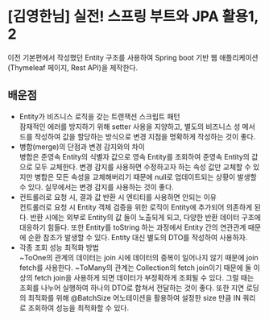# [김영한님] 실전! 스프링 부트와 JPA 활용1, 2

이전 기본편에서 작성했던 Entity 구조를 사용하여 Spring boot 기반 웹 애플리케이션(Thymeleaf 페이지, Rest API)을 제작한다.

## 배운점
- Entity가 비즈니스 로직을 갖는 트랜잭션 스크립트 패턴<br/>
잠재적인 에러를 방지하기 위해 setter 사용을 지양하고, 별도의 비즈니스 성 메서드를 작성하여 값을 할당하는 방식으로 변경 지점을 명확하게 작성하는 것이 좋다.
- 병합(merge)의 단점과 변경 감지와의 차이<br/>
병합은 준영속 Entity의 식별자 값으로 영속 Entity를 조회하여 준영속 Entity의 값으로 모두 교체한다. 변경 감지를 사용하면 수정하고자 하는 속성 값만 교체할 수 있지만 병합은 모든 속성을 교체해버리기 때문에 null로 업데이트되는 상황이 발생할 수 있다. 실무에서는 변경 감지를 사용하는 것이 좋다.
- 컨트롤러로 요청 시, 결과 값 반환 시 엔티티를 사용하면 안되는 이유<br/>
컨트롤러로 요청 시 Entity 객체 검증을 위한 로직이 Entity에 추가되어 의존하게 된다. 반환 시에는 외부로 Entity의 값 들이 노출되게 되고, 다양한 반환 데이터 구조에 대응하기 힘들다. 또한 Entity를 toString 하는 과정에서 Entity 간의 연관관계 때문에 순환 참조가 발생할 수 있다. Entity 대신 별도의 DTO를 작성하여 사용하자.
- 각종 조회 성능 최적화 방법<br/>
~ToOne의 관계의 데이터는 join 시에 데이터의 중복이 일어나지 않기 때문에 join fetch를 사용한다. ~ToMany의 관계는 Collection의 fetch join이기 때문에 둘 이상의 fetch join을 사용하게 되면 데이터가 부정확하게 조회될 수 있다. 그럴 때는 조회를 나누어 실행하여 하나의 DTO로 합쳐서 전달하는 것이 좋다. 또한 지연 로딩의 최적화를 위해 @BatchSize 어노테이션을 활용하여 설정한 size 만큼 IN 쿼리로 조회하여 성능을 최적화할 수 있다.
